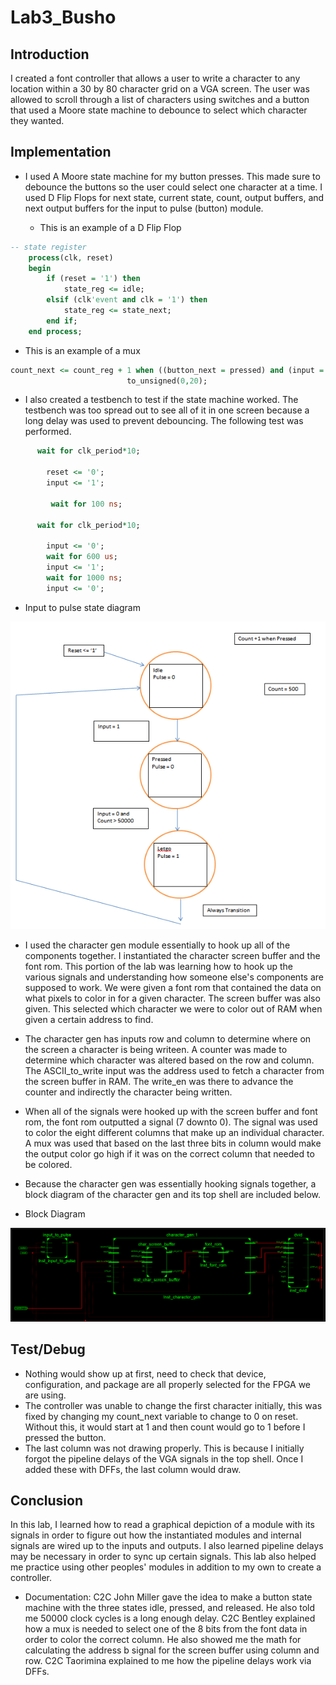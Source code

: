 Lab3_Busho
==========

## Introduction
I created a font controller that allows a user to write a character to any location within a 30 by 80 
character grid on a VGA screen. The user was allowed to scroll through a list of characters using switches
and a button that used a Moore state machine to debounce to select which character they wanted. 


## Implementation
- I used A Moore state machine for my button presses. This made sure to debounce the buttons so the user
could select one character at a time. I used D Flip Flops for next state, current state, count, output buffers, and next output buffers for the input to pulse (button) module. 

  - This is an example of a D Flip Flop

``` VHDL
-- state register
	process(clk, reset)
	begin
		if (reset = '1') then
			state_reg <= idle;
		elsif (clk'event and clk = '1') then
			state_reg <= state_next;
		end if;
	end process;
```

  - This is an example of a mux

``` VHDL
count_next <= count_reg + 1 when ((button_next = pressed) and (input = '0')) else
						  to_unsigned(0,20);	
```

- I also created a testbench to test if the state machine worked. The testbench was too spread out to 
see all of it in one screen because a long delay was used to prevent debouncing. The following test was
performed.

``` VHDL
      wait for clk_period*10;

		reset <= '0';
		input <= '1';

		 wait for 100 ns;	

      wait for clk_period*10;

		input <= '0';
		wait for 600 us;
		input <= '1';
		wait for 1000 ns;
		input <= '0';	
```

- Input to pulse state diagram

![alt text](Input_to_pulse_state_diagram.png "Input to pulse state diagram")

- I used the character gen module essentially to hook up all of the components together. I instantiated
the character screen buffer and the font rom. This portion of the lab was learning how to hook up the 
various signals and understanding how someone else's components are supposed to work. We were given a 
font rom that contained the data on what pixels to color in for a given character. The screen buffer
was also given. This selected which character we were to color out of RAM when given a certain address
to find. 

- The character gen has inputs row and column to determine where on the screen a character is being
writeen. A counter was made to determine which character was altered based on the row and column. The
ASCII_to_write input was the address used to fetch a character from the screen buffer in RAM. The 
write_en was there to advance the counter and indirectly the character being written. 

- When all of the signals were hooked up with the screen buffer and font rom, the font rom outputted a
signal (7 downto 0). The signal was used to color the eight different columns that make up an individual
character. A mux was used that based on the last three bits in column would make the output color go high
if it was on the correct column that needed to be colored.

- Because the character gen was essentially hooking signals together, a block diagram of the character gen
and its top shell are included below.

- Block Diagram 

![alt text](Block_Diagram.png "Block Diagram")

## Test/Debug

- Nothing would show up at first, need to check that device, configuration, and package are all properly
selected for the FPGA we are using. 
- The controller was unable to change the first character initially, this was fixed by changing my 
count_next variable to change to 0 on reset. Without this, it would start at 1 and then count would
go to 1 before I pressed the button. 
- The last column was not drawing properly. This is because I initially forgot the pipeline delays of
the VGA signals in the top shell. Once I added these with DFFs, the last column would draw. 
  
## Conclusion
In this lab, I learned how to read a graphical depiction of a module with its signals in order to 
figure out how the instantiated modules and internal signals are wired up to the inputs and outputs. I 
also learned pipeline delays may be necessary in order to sync up certain signals. This lab also helped 
me practice using other peoples' modules in addition to my own to create a controller.

- Documentation: C2C John Miller gave the idea to make a button state machine with the three states idle,
pressed, and released. He also told me 50000 clock cycles is a long enough delay. C2C Bentley explained
how a mux is needed to select one of the 8 bits from the font data in order to color the correct column.
He also showed me the math for calculating the address b signal for the screen buffer using column and row.
C2C Taorimina explained to me how the pipeline delays work via DFFs.
